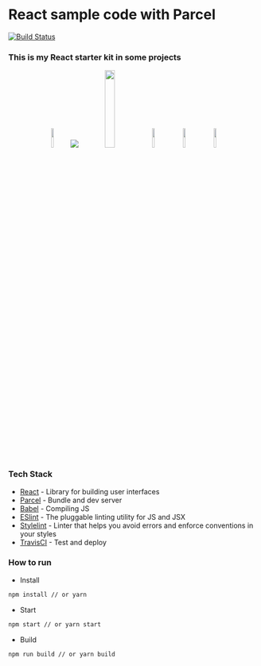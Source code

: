 # React sample code with Parcel
[![Build Status][build-badge]][build]
### This is my React starter kit in some projects

<div align="center">
  <img src="https://seeklogo.com/images/R/react-logo-7B3CE81517-seeklogo.com.png" width="10%" />
  &nbsp;
  <img src="https://parceljs.org/assets/parcel@2x.png" />
  &nbsp;
  <img src="https://d33wubrfki0l68.cloudfront.net/7a197cfe44548cc1a3f581152af70a3051e11671/78df8/img/babel.svg" width="20%" />
  &nbsp;
  <img src="https://eslint.org/assets/img/logo.svg" width="10%" />
  &nbsp;
  <img src="https://seeklogo.com/images/S/stylelint-logo-631B4EAA36-seeklogo.com.png" width="10%" />
  &nbsp;
  <img src="https://travis-ci.com/images/logos/TravisCI-Mascot-1.png" width="10%" />
</div>

### Tech Stack
- [React][reactjs] - Library for building user interfaces
- [Parcel][parcel] - Bundle and dev server
- [Babel][babeljs] - Compiling JS
- [ESlint][eslint] - The pluggable linting utility for JS and JSX
- [Stylelint][stylelint] - Linter that helps you avoid errors and enforce conventions in your styles
- [TravisCI][travis-ci] - Test and deploy

### How to run
- Install
```bash
npm install // or yarn
```

- Start
```bash
npm start // or yarn start
```

- Build
```bash
npm run build // or yarn build
```
[reactjs]: https://reactjs.org
[babeljs]: https://babeljs.io
[parcel]: https://parceljs.org
[build-badge]: https://travis-ci.com/toanleviet95/react-sample-with-parcel.svg?branch=master
[eslint]: https://eslint.org
[stylelint]: https://stylelint.io
[travis-ci]: https://travis-ci.org
[build]: https://travis-ci.com/toanleviet95/react-sample-with-parcel